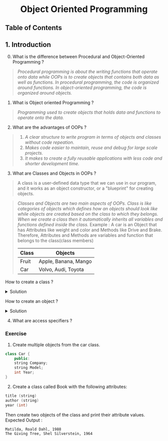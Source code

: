 <h1 align='center'> Object Oriented Programming </h1>

## Table of Contents

## 1. Introduction

0. What is the difference between Procedural and Object-Oriented Programming ?

> *Procedural programming is about the writing functions that operate onto data while OOPs is to create objects that contains both data as well as functions. In procedural programming, the code is organized around functions. In object-oriented programming, the code is organized around objects.*

1. What is Object oriented Programming ?

> *Programming used to create objects that holds data and functions to operate onto the data.*

2. What are the advantages of OOPs ?

> 1. *A clear structure to write program in terms of objects and classes without code repeation.*
> 2. *Makes code easier to maintain, reuse and debug for large scale projects.*
> 3. *It makes to create a fully reusable applications with less code and shorter development time.*

3. What are Classes and Objects in OOPs ?

> A class is a user-defined data type that we can use in our program, and it works as an object constructor, or a "blueprint" for creating objects.

> *Classes and Objects are two main aspects of OOPs. Class is like categories of objects which defines how an objects should look like while objects are created based on the class to which they belongs. When we create a class then it automatically inherits all variables and functions defined inside the class.*
> Example : A car is an Object that has Attributes like weight and color and Methods like Drive and Brake.
> Therefore, Attributes and Methods are variables and function that belongs to the class(class members)
>
> | Class | Objects              |
> | ----- | -------------------- |
> | Fruit | Apple, Banana, Mango |
> | Car   | Volvo, Audi, Toyota  |

How to create a class ?

<details>
  <summary>Solution</summary>

```cpp

class Class_Name {
  public:
    int Attribute_Name;
    string Attribute_Name;
};
```
</details> 


How to create an object ?

<details> 
    <summary>Solution</summary>

```cpp
class Vehicle {
    public: 
    int Plate_Number;
    string Car_Name;
};

int main() {
    Vehicle Car; // Car Object created from Vehicle Class

    // Access attributes and set values
    Car.Plate_Number = 15;
    Car.Car_Name = "Roles Roys";

    // print to the command prompt
    // Print attribute values
    cout << Car.Plate_Number << "\n";
    cout <<Car.Car_Name;
    return 0;
}
```
</details>



4. What are access specifiers ?


### Exercise
1. Create multiple objects from the car class.
```cpp
class Car {
    public:
    string Company;
    string Model;
    int Year;
}
```
2. Create a class called Book with the following attributes:
```cpp
title (string)
author (string)
year (int)
```
Then create two objects of the class and print their attribute values.
Expected Output : 
```terminal
Matilda, Roald Dahl, 1988
The Giving Tree, Shel Silverstein, 1964
```